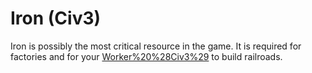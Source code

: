 # Iron (Civ3)

Iron is possibly the most critical resource in the game. It is required for factories and for your [Worker%20%28Civ3%29](Workers) to build railroads.